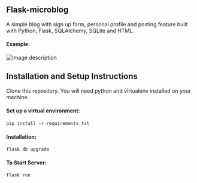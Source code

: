 ## Flask-microblog

A simple blog with sign up form, personal profile and posting feature built with Python, Flask, SQLAlchemy, SQLite and HTML.


#### Example:   
![Image description](https://github.com/Vilay397/Flask-microblog/Intro.gif)

## Installation and Setup Instructions

Clone this repository. You will need python and virtualenv installed on your machine.

#### Set up a virtual environment:

`pip install -r requirements.txt`

#### Installation:

`flask db upgrade`
  
#### To Start Server:

`flask run`  
